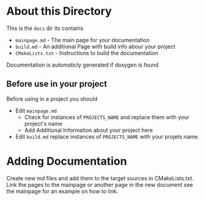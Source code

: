 # About this Directory
This is the `docs` dir its contains

  - `mainpage.md` - The main page for your documentation
  - `build.md` - An additional Page with build info abour your project
  - `CMakeLists.txt` - Instructions to build the documentation

 Documentation is automaticly generated if doxygen is found

## Before use in your project
 Before using in a project you should
  - Edit `mainpage.md`
    - Check for instances of `PROJECTS_NAME` and replace them with your project's name
    - Add Additional Information about your project here
  - Edit `build.md` replace instances of `PROJECTS_NAME` with your projets name.

# Adding Documentation
  Create new md files and add them to the target sources in CMakeLists.txt. Link the pages to the mainpage or another page in the new document see the mainpage for an example on how to link.


